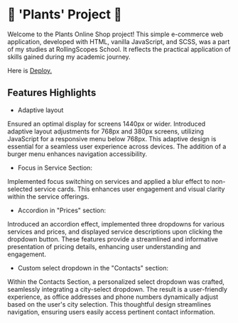 # 🌿 'Plants' Project 🌿

Welcome to the Plants Online Shop project! This simple e-commerce web application, developed with HTML, vanilla JavaScript, and SCSS, was a part of my studies at RollingScopes School. It reflects the practical application of skills gained during my academic journey.

Here is [Deploy.](https://iradzh-plants.netlify.app/)

## Features Highlights

- Adaptive layout

Ensured an optimal display for screens 1440px or wider. Introduced adaptive layout adjustments for 768px and 380px screens, utilizing JavaScript for a responsive menu below 768px. This adaptive design is essential for a seamless user experience across devices. The addition of a burger menu enhances navigation accessibility.

- Focus in Service Section:

Implemented focus switching on services and applied a blur effect to non-selected service cards. This enhances user engagement and visual clarity within the service offerings.

- Accordion in "Prices" section:

Introduced an accordion effect, implemented three dropdowns for various services and prices, and displayed service descriptions upon clicking the dropdown button. These features provide a streamlined and informative presentation of pricing details, enhancing user understanding and engagement.

- Custom select dropdown in the "Contacts" section:

Within the Contacts Section, a personalized select dropdown was crafted, seamlessly integrating a city-select dropdown. The result is a user-friendly experience, as office addresses and phone numbers dynamically adjust based on the user's city selection. This thoughtful design streamlines navigation, ensuring users easily access pertinent contact information.

 